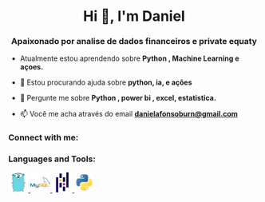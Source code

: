 <h1 align="center">Hi 👋, I'm Daniel</h1>
<h3 align="center">Apaixonado por analise de dados financeiros e private equaty</h3>

- Atualmente estou aprendendo sobre **Python , Machine Learning e açoes.**

- 🤝 Estou procurando ajuda sobre **python, ia, e ações**

- 💬 Pergunte me sobre **Python , power bi , excel, estatistica.**

- 📫 Você me acha através do email **danielafonsoburn@gmail.com**

<h3 align="left">Connect with me:</h3>
<p align="left">
</p>

<h3 align="left">Languages and Tools:</h3>
<p align="left"> <a href="https://golang.org" target="_blank" rel="noreferrer"> <img src="https://raw.githubusercontent.com/devicons/devicon/master/icons/go/go-original.svg" alt="go" width="40" height="40"/> </a> <a href="https://www.mysql.com/" target="_blank" rel="noreferrer"> <img src="https://raw.githubusercontent.com/devicons/devicon/master/icons/mysql/mysql-original-wordmark.svg" alt="mysql" width="40" height="40"/> </a> <a href="https://pandas.pydata.org/" target="_blank" rel="noreferrer"> <img src="https://raw.githubusercontent.com/devicons/devicon/2ae2a900d2f041da66e950e4d48052658d850630/icons/pandas/pandas-original.svg" alt="pandas" width="40" height="40"/> </a> <a href="https://www.python.org" target="_blank" rel="noreferrer"> <img src="https://raw.githubusercontent.com/devicons/devicon/master/icons/python/python-original.svg" alt="python" width="40" height="40"/> </a> </p>
<!---
Danielxcdz/Danielxcdz is a ✨ special ✨ repository because its `README.md` (this file) appears on your GitHub profile.
You can click the Preview link to take a look at your changes.
--->
